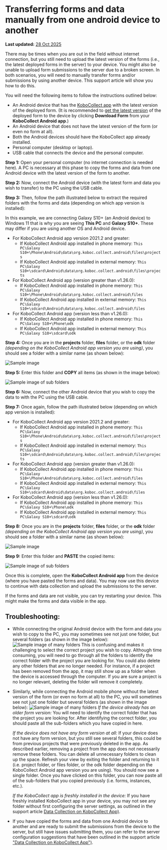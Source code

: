 ﻿# Transferring forms and data manually from one android device to another
**Last updated:** <a href="https://github.com/kobotoolbox/docs/blob/01270a828ec846731411368326ba58114adda98e/source/transferring_forms.md" class="reference">28 Oct 2025</a>


There may be times when you are out in the field without internet connection,
but you still need to upload the latest version of the forms (i.e., the latest
deployed forms in the server) to your device. You might also be unable to upload
form submissions to the server due to a broken screen. In both scenarios, you
will need to manually transfer forms and/or submissions by using another device.
This support article will show you how to do this.

You will need the following items to follow the instructions outlined below:

-   An Android device that has the [KoboCollect app](https://support.kobotoolbox.org/kobocollect_on_android_latest.html) with the latest version of the deployed form. (It is
    recommended to [get the latest version](https://support.kobotoolbox.org/data_collection_kobocollect.html#downloading-forms) of the deployed form to the device by
    clicking **Download Form** from your **KoboCollect Android app**.)
-   An Android device that does not have the latest version of the form (or even
    no form at all).
-   Both the Android devices should have the KoboCollect app already installed.
-   Personal computer (desktop or laptop).
-   USB cable that connects the device and the personal computer.

**Step 1:** Open your personal computer (no internet connection is needed here).
A PC is necessary at this phase to copy the forms and data from one Android
device with the latest version of the form to another.

**Step 2:** Now, connect the Android device (with the latest form and data you
wish to transfer) to the PC using the USB cable.

**Step 3:** Then, follow the path illustrated below to extract the required
folders with the forms and data (depending on which app version is installed):

<p class="note">
  In this example, we are connecting Galaxy S10+ (an Android device) to Windows
  11 that is why you are seeing <strong>This PC</strong> and
  <strong>Galaxy S10+</strong>. These may differ if you are using another OS and
  Android device.
</p>

-   For KoboCollect Android app version 2021.2 and greater:
    -   If KoboCollect Android app installed in phone memory:
        `This PC\Galaxy S10+\Phone\Android\data\org.koboc.collect.android\files\projects`
    -   If KoboCollect Android app installed in external memory:
        `This PC\Galaxy S10+\sdcard\Android\data\org.koboc.collect.android\files\projects`
-   For KoboCollect Android app (version greater than v1.26.0):
    -   If KoboCollect Android app installed in phone memory:
        `This PC\Galaxy S10+\Phone\Android\data\org.koboc.collect.android\files`
    -   If KoboCollect Android app installed in external memory:
        `This PC\Galaxy S10+\sdcard\Android\data\org.koboc.collect.android\files`
-   For KoboCollect Android app (version less than v1.26.0):
    -   If KoboCollect Android app installed in phone memory:
        `This PC\Galaxy S10+\Phone\odk`
    -   If KoboCollect Android app installed in external memory:
        `This PC\Galaxy S10+\sdcard\odk`

**Step 4:** Once you are in the **projects** folder, **files** folder, or the
**odk** folder _(depending on the KoboCollect Android app version you are
using)_, you should see a folder with a similar name (as shown below):

![Sample image](images/transferring_forms/sample_1_folder.png)

**Step 5:** Enter this folder and **COPY** all items (as shown in the image
below):

![Sample image of sub folders](images/transferring_forms/sub_folders.png)

**Step 6:** Now, connect the other Android device that you wish to copy the data
to with the PC using the USB cable.

**Step 7:** Once again, follow the path illustrated below (depending on which
app version is installed):

-   For KoboCollect Android app version 2021.2 and greater:
    -   If KoboCollect Android app installed in phone memory:
        `This PC\Galaxy S10+\Phone\Android\data\org.koboc.collect.android\files\projects`
    -   If KoboCollect Android app installed in external memory:
        `This PC\Galaxy S10+\sdcard\Android\data\org.koboc.collect.android\files\projects`
-   For KoboCollect Android app (version greater than v1.26.0):
    -   If KoboCollect Android app installed in phone memory:
        `This PC\Galaxy S10+\Phone\Android\data\org.koboc.collect.android\files`
    -   If KoboCollect Android app installed in external memory:
        `This PC\Galaxy S10+\sdcard\Android\data\org.koboc.collect.android\files`
-   For KoboCollect Android app (version less than v1.26.0):
    -   If KoboCollect Android app installed in phone memory:
        `This PC\Galaxy S10+\Phone\odk`
    -   If KoboCollect Android app installed in external memory:
        `This PC\Galaxy S10+\sdcard\odk`

**Step 8:** Once you are in the **projects** folder, **files** folder, or the
**odk** folder _(depending on the KoboCollect Android app version you are
using)_, you should see a folder with a similar name (as shown below):

![Sample image](images/transferring_forms/sample_2_folder.png)

**Step 9:** Enter this folder and **PASTE** the copied items:

![Sample image of sub folders](images/transferring_forms/sub_folders.png)

Once this is complete, open the **KoboCollect Android app** from the device
(where you have pasted the forms and data). You may now use this device to
continue with data collection and upload the submissions to the server.

<p class="note">
  If the forms and data are not visible, you can try restarting your device.
  This might make the forms and data visible in the app.
</p>

## Troubleshooting:

-   While connecting the original Android device with the form and data you wish
    to copy to the PC, you may sometimes see not just one folder, but several
    folders (as shown in the image below):
    ![Sample image of many folders](images/transferring_forms/sample_many_folders.png)
    This is confusing and makes it challenging to select the correct project you
    wish to copy. Although time consuming, you will need to go through all the
    folders to identify the correct folder with the project you are looking for.
    You could also delete any other folders that are no longer needed. For
    instance, if a project has been removed from the app, it may still show up
    as a folder when the device is accessed through the computer. If you are
    sure a project is no longer relevant, deleting the folder will remove it
    completely.

-   Similarly, while connecting the Android mobile phone without the latest
    version of the form (or even no form at all) to the PC, you will sometimes
    see not just one folder but several folders (as shown in the image below):
    ![Sample image of many folders](images/transferring_forms/sample_many_folders.png)
    _If the device already has an older form version:_ You will need to identify
    the correct folder that has the project you are looking for. After
    identifying the correct folder, you should paste all the sub-folders which
    you have copied in here.

    _If the device does not have any form version at all:_ If your device does
    not have any form version, but you still see several folders, this could be
    from previous projects that were previously deleted in the app. As described
    earlier, removing a project from the app does not necessarily remove these
    folders. You can delete all unnecessary folders to clean up the space.
    Refresh your view by exiting the folder and returning to it (i.e. project
    folder, or files folder, or the odk folder depending on the KoboCollect
    Android app version you are using). You should now see a single folder. Once
    you have clicked on this folder, you can now paste all of the sub-folders
    that you copied previously (i.e. forms, instances, etc.).

    _If the KoboCollect app is freshly installed in the device:_ If you have
    freshly installed KoboCollect app in your device, you may not see any folder
    without first configuring the server settings, as outlined in the support
    article [Data Collection on KoboCollect App)](kobocollect_on_android_latest).

-   If you have copied the forms and data from one Android device to another and
    are ready to submit the submissions from the device to the server, but still
    have issues submitting them, you can refer to the server configuration
    suggestions that have been outlined in the support article ["Data Collection on KoboCollect App")](kobocollect_on_android_latest).
